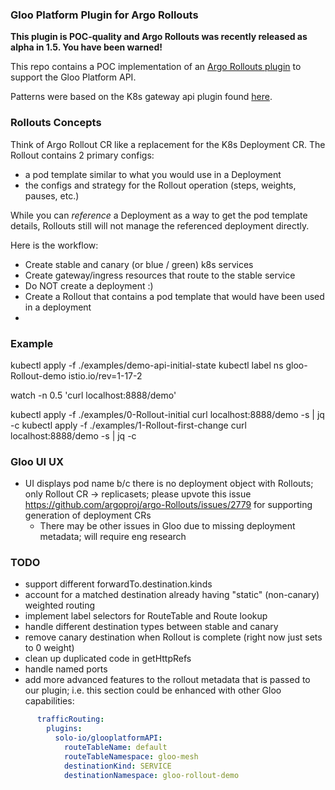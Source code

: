 ### Gloo Platform Plugin for Argo Rollouts

**This plugin is POC-quality and Argo Rollouts was recently released as alpha in 1.5.  You have been warned!**

This repo contains a POC implementation of an [Argo Rollouts plugin](https://argoproj.github.io/argo-Rollouts/features/traffic-management/plugins/) to support the Gloo Platform API.

Patterns were based on the K8s gateway api plugin found [here](https://github.com/argoproj-labs/rollouts-plugin-trafficrouter-gatewayapi).

### Rollouts Concepts

Think of Argo Rollout CR like a replacement for the K8s Deployment CR.  The Rollout contains 2 primary configs:

* a pod template similar to what you would use in a Deployment
* the configs and strategy for the Rollout operation (steps, weights, pauses, etc.)

While you can *reference* a Deployment as a way to get the pod template details, Rollouts still will not manage the referenced deployment directly. 

Here is the workflow:

* Create stable and canary (or blue / green) k8s services
* Create gateway/ingress resources that route to the stable service
* Do NOT create a deployment :) 
* Create a Rollout that contains a pod template that would have been used in a deployment
*  

### Example
kubectl apply -f ./examples/demo-api-initial-state
kubectl label ns gloo-Rollout-demo istio.io/rev=1-17-2 

watch -n 0.5 'curl localhost:8888/demo'

kubectl apply -f ./examples/0-Rollout-initial
curl localhost:8888/demo -s  | jq -c
kubectl apply -f ./examples/1-Rollout-first-change
curl localhost:8888/demo -s  | jq -c

### Gloo UI UX

* UI displays pod name b/c there is no deployment object with Rollouts; only Rollout CR -> replicasets;  please upvote this issue https://github.com/argoproj/argo-Rollouts/issues/2779 for supporting generation of deployment CRs
  * There may be other issues in Gloo due to missing deployment metadata; will require eng research

### TODO

- support different forwardTo.destination.kinds
- account for a matched destination already having "static" (non-canary) weighted routing
- implement label selectors for RouteTable and Route lookup
- handle different destination types between stable and canary
- remove canary destination when Rollout is complete (right now just sets to 0 weight)
- clean up duplicated code in getHttpRefs
- handle named ports
- add more advanced features to the rollout metadata that is passed to our plugin; i.e. this section could be enhanced with other Gloo capabilities:

```yaml
      trafficRouting:
        plugins:
          solo-io/glooplatformAPI:
            routeTableName: default
            routeTableNamespace: gloo-mesh
            destinationKind: SERVICE
            destinationNamespace: gloo-rollout-demo
```